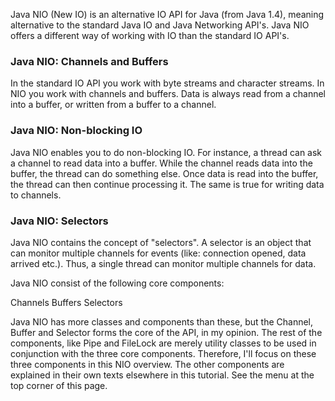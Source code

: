 Java NIO (New IO) is an alternative IO API for Java (from Java 1.4), meaning alternative to the standard Java IO 
and Java Networking API's. Java NIO offers a different way of working with IO than the standard IO API's.

### Java NIO: Channels and Buffers
In the standard IO API you work with byte streams and character streams. In NIO you work with channels and buffers.
 Data is always read from a channel into a buffer, or written from a buffer to a channel.

### Java NIO: Non-blocking IO
Java NIO enables you to do non-blocking IO. For instance, a thread can ask a channel to read data into a buffer.
 While the channel reads data into the buffer, the thread can do something else. Once data is read into the buffer, 
 the thread can then continue processing it. The same is true for writing data to channels.

### Java NIO: Selectors
Java NIO contains the concept of "selectors". A selector is an object that can monitor multiple channels for events 
(like: connection opened, data arrived etc.). Thus, a single thread can monitor multiple channels for data.


Java NIO consist of the following core components:

Channels
Buffers
Selectors

Java NIO has more classes and components than these, but the Channel, 
Buffer and Selector forms the core of the API, in my opinion. The rest of the components, 
like Pipe and FileLock are merely utility classes to be used in conjunction with the three core components. 
Therefore, I'll focus on these three components in this NIO overview. The other components are explained in their own texts
 elsewhere in this tutorial.
 See the menu at the top corner of this page.